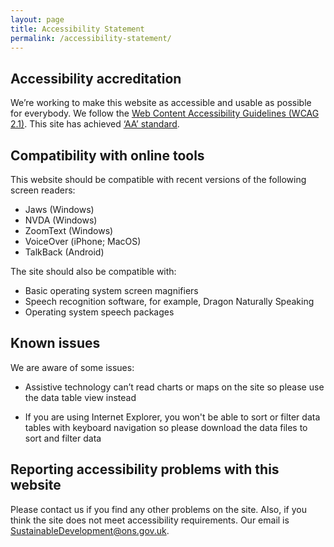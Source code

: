 ```yaml
---
layout: page
title: Accessibility Statement
permalink: /accessibility-statement/
---
```


## Accessibility accreditation

We’re working to make this website as accessible and usable as possible for everybody. We follow the [Web Content Accessibility Guidelines (WCAG 2.1)](https://www.gov.uk/service-manual/helping-people-to-use-your-service/understanding-wcag-20). This site has achieved [‘AA’ standard](http://digitalaccessibilitycentre.org/index.php/office-for-national-statistics-sdg).

## Compatibility with online tools

This website should be compatible with recent versions of the following screen readers:

* Jaws (Windows)
* NVDA (Windows)
* ZoomText (Windows)
* VoiceOver (iPhone; MacOS)
* TalkBack (Android)

The site should also be compatible with:

* Basic operating system screen magnifiers
* Speech recognition software, for example, Dragon Naturally Speaking
* Operating system speech packages

## Known issues

We are aware of some issues:

* Assistive technology can’t read charts or maps on the site so please use the data table view instead

* If you are using Internet Explorer, you won't be able to sort or filter data tables with keyboard navigation so please download the data files to sort and filter data 

## Reporting accessibility problems with this website

Please contact us if you find any other problems on the site. Also, if you think the site does not meet accessibility requirements. Our email is SustainableDevelopment@ons.gov.uk.